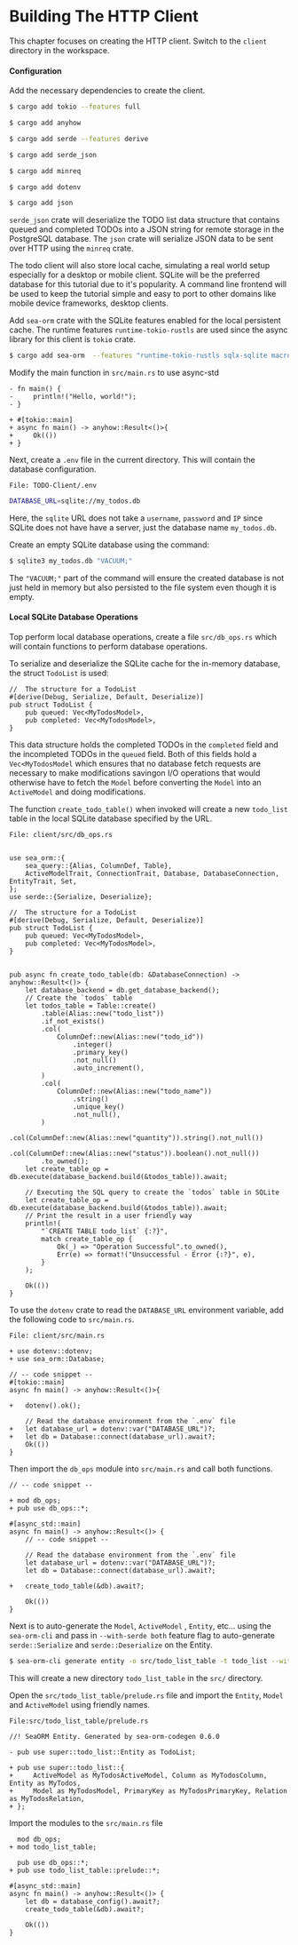 # Building The HTTP Client

This chapter focuses on creating the HTTP client. Switch to the `client` directory in the workspace.

#### Configuration

Add the necessary dependencies to create the client.

```sh
$ cargo add tokio --features full

$ cargo add anyhow

$ cargo add serde --features derive

$ cargo add serde_json

$ cargo add minreq

$ cargo add dotenv

$ cargo add json
```

`serde_json` crate will deserialize the TODO list data structure that contains queued and completed TODOs into a JSON string for remote storage in the PostgreSQL database. The `json` crate will serialize JSON data to be sent over HTTP using the `minreq` crate.

The todo client will also store local cache, simulating a real world setup especially for a desktop or mobile client. SQLite will be the preferred database for this tutorial due to it's popularity. A command line frontend  will be used to keep the tutorial simple and easy to port to other domains like mobile device frameworks, desktop clients.

Add `sea-orm` crate with the SQLite features enabled for the local persistent cache. The  runtime features `runtime-tokio-rustls` are used since the async library for this client is `tokio` crate.

```sh
$ cargo add sea-orm  --features "runtime-tokio-rustls sqlx-sqlite macros" --no-default-features
```

Modify the main function in  `src/main.rs` to use async-std

```rust,no_run,noplayground
- fn main() {
-     println!("Hello, world!");
- }

+ #[tokio::main]
+ async fn main() -> anyhow::Result<()>{
+     Ok(())
+ }
```

Next, create a `.env` file in the current directory. This will contain the database configuration.

`File: TODO-Client/.env`

```sh
DATABASE_URL=sqlite://my_todos.db
```

Here, the `sqlite` URL does not take a `username`, `password` and `IP` since SQLite does not have have a server, just the database name `my_todos.db`.

Create an empty SQLite database using the command:

```sh
$ sqlite3 my_todos.db "VACUUM;"
```

The `"VACUUM;"` part of the command will ensure the created database is not just held in memory but also persisted to the file system even though it is empty.

#### Local SQLite Database Operations

Top perform local database operations, create a file `src/db_ops.rs` which will contain functions to perform database operations. 

To serialize and deserialize the SQLite cache for the in-memory database, the struct `TodoList` is used:

```rust,no_run,noplayground
//  The structure for a TodoList
#[derive(Debug, Serialize, Default, Deserialize)]
pub struct TodoList {
    pub queued: Vec<MyTodosModel>,
    pub completed: Vec<MyTodosModel>,
}
```

This data structure holds the completed TODOs in the `completed` field and the incompleted TODOs in the `queued` field. Both of this fields hold a `Vec<MyTodosModel` which ensures that no database fetch requests are necessary to make modifications savingon I/O operations that would otherwise have to fetch the `Model` before converting the `Model` into an `ActiveModel` and doing modifications.

The function `create_todo_table()` when invoked will create a new `todo_list` table in the local SQLite database specified by the URL.

`File: client/src/db_ops.rs`

```rust,no_run,noplayground

use sea_orm::{
    sea_query::{Alias, ColumnDef, Table},
    ActiveModelTrait, ConnectionTrait, Database, DatabaseConnection, EntityTrait, Set,
};
use serde::{Serialize, Deserialize};

//  The structure for a TodoList
#[derive(Debug, Serialize, Default, Deserialize)]
pub struct TodoList {
    pub queued: Vec<MyTodosModel>,
    pub completed: Vec<MyTodosModel>,
}


pub async fn create_todo_table(db: &DatabaseConnection) -> anyhow::Result<()> {
    let database_backend = db.get_database_backend();
    // Create the `todos` table
    let todos_table = Table::create()
        .table(Alias::new("todo_list"))
        .if_not_exists()
        .col(
            ColumnDef::new(Alias::new("todo_id"))
                .integer()
                .primary_key()
                .not_null()
                .auto_increment(),
        )
        .col(
            ColumnDef::new(Alias::new("todo_name"))
                .string()
                .unique_key()
                .not_null(),
        )
        .col(ColumnDef::new(Alias::new("quantity")).string().not_null())
        .col(ColumnDef::new(Alias::new("status")).boolean().not_null())
        .to_owned();
    let create_table_op = db.execute(database_backend.build(&todos_table)).await;

    // Executing the SQL query to create the `todos` table in SQLite
    let create_table_op = db.execute(database_backend.build(&todos_table)).await;
    // Print the result in a user friendly way
    println!(
        "`CREATE TABLE todo_list` {:?}",
        match create_table_op {
            Ok(_) => "Operation Successful".to_owned(),
            Err(e) => format!("Unsuccessful - Error {:?}", e),
        }
    );

    Ok(())
}

```

To use the `dotenv` crate to read the `DATABASE_URL` environment variable, add the following code to `src/main.rs`.

`File: client/src/main.rs`

```rust,no_run.noplayground
+ use dotenv::dotenv;
+ use sea_orm::Database;

// -- code snippet --
#[tokio::main]
async fn main() -> anyhow::Result<()>{

+   dotenv().ok();

    // Read the database environment from the `.env` file
+   let database_url = dotenv::var("DATABASE_URL")?;
+   let db = Database::connect(database_url).await?;
    Ok(())
}
```

Then import the `db_ops` module into `src/main.rs`	 and call both functions.

```rust,no_run,noplayground
// -- code snippet --

+ mod db_ops;
+ pub use db_ops::*;

#[async_std::main]
async fn main() -> anyhow::Result<()> {
    // -- code snippet --

    // Read the database environment from the `.env` file
    let database_url = dotenv::var("DATABASE_URL")?;
    let db = Database::connect(database_url).await?;

+   create_todo_table(&db).await?;

    Ok(())
}

```

Next is to auto-generate the `Model`, `ActiveModel` , `Entity`, etc... using the `sea-orm-cli` and pass in `--with-serde both` feature flag to auto-generate `serde::Serialize` and `serde::Deserialize` on the Entity.

```sh
$ sea-orm-cli generate entity -o src/todo_list_table -t todo_list --with-serde both
```

This will create a new directory `todo_list_table` in the `src/` directory. 

Open the `src/todo_list_table/prelude.rs` file and import the `Entity`, `Model` and `ActiveModel` using friendly names.

`File:src/todo_list_table/prelude.rs`

```rust,no_run,noplayground
//! SeaORM Entity. Generated by sea-orm-codegen 0.6.0

- pub use super::todo_list::Entity as TodoList;

+ pub use super::todo_list::{
+     ActiveModel as MyTodosActiveModel, Column as MyTodosColumn, Entity as MyTodos,
+     Model as MyTodosModel, PrimaryKey as MyTodosPrimaryKey, Relation as MyTodosRelation,
+ };

```

Import the modules to the `src/main.rs` file

```rust,no_run,noplayground
  mod db_ops;
+ mod todo_list_table;

  pub use db_ops::*;
+ pub use todo_list_table::prelude::*;

#[async_std::main]
async fn main() -> anyhow::Result<()> {
    let db = database_config().await?;
    create_todo_table(&db).await?;

    Ok(())
}
```

